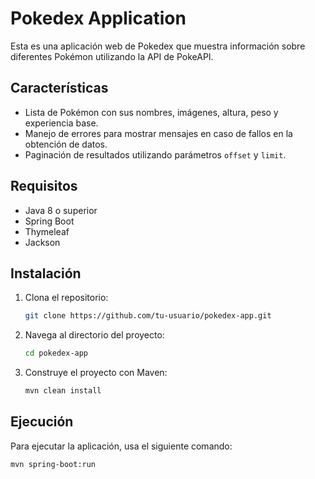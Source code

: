 # Pokedex Application

Esta es una aplicación web de Pokedex que muestra información sobre diferentes Pokémon utilizando la API de PokeAPI.

## Características

- Lista de Pokémon con sus nombres, imágenes, altura, peso y experiencia base.
- Manejo de errores para mostrar mensajes en caso de fallos en la obtención de datos.
- Paginación de resultados utilizando parámetros `offset` y `limit`.

## Requisitos

- Java 8 o superior
- Spring Boot
- Thymeleaf
- Jackson

## Instalación

1. Clona el repositorio:
    ```bash
    git clone https://github.com/tu-usuario/pokedex-app.git
    ```
2. Navega al directorio del proyecto:
    ```bash
    cd pokedex-app
    ```
3. Construye el proyecto con Maven:
    ```bash
    mvn clean install
    ```

## Ejecución

Para ejecutar la aplicación, usa el siguiente comando:
```bash
mvn spring-boot:run

